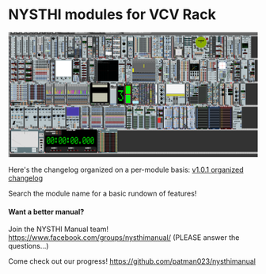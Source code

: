 # NYSTHI modules for VCV Rack 

![](./images/allmodules20190126.png)

Here's the changelog organized on a per-module basis: [v1.0.1 organized changelog](./changelog1.0.1_parsed.md)

Search the module name for a basic rundown of features!

#### Want a better manual? 

Join the NYSTHI Manual team! https://www.facebook.com/groups/nysthimanual/ (PLEASE answer the questions...)

Come check out our progress! https://github.com/patman023/nysthimanual
